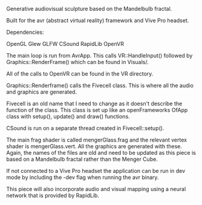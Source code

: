 Generative audiovisual sculpture based on the Mandelbulb fractal.

Built for the avr (abstract virtual reality) framework and Vive Pro headset.

Dependencies:

OpenGL
Glew
GLFW
CSound
RapidLib
OpenVR

The main loop is run from AvrApp. This calls VR::HandleInput() 
followed by Graphics::RenderFrame() which can be found in Visuals/.

All of the calls to OpenVR can be found in the VR directory.

Graphics::Renderframe() calls the Fivecell class. This is where all the 
audio and graphics are generated.

Fivecell is an old name that I need to change as it doesn't describe
the function of the class. This class is set up like an openFrameworks
OfApp class with setup(), update() and draw() functions.

CSound is run on a separate thread created in Fivecell::setup().

The main frag shader is called mengerGlass.frag and the relevant
vertex shader is mengerGlass.vert. All the graphics are generated
with these. Again, the names of the files are old and need to be 
updated as this piece is based on a Mandelbulb fractal rather
than the Menger Cube.

If not connected to a Vive Pro headset the application can be 
run in dev mode by including the -dev flag when running the 
avr binary.

This piece will also incorporate audio and visual mapping using a neural
network that is provided by RapidLib.

